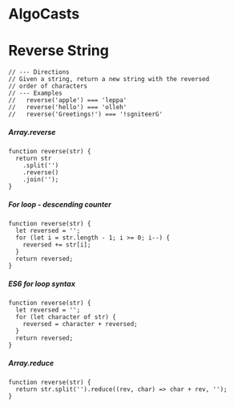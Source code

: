 # AlgoCasts

# Reverse String
```
// --- Directions
// Given a string, return a new string with the reversed
// order of characters
// --- Examples
//   reverse('apple') === 'leppa'
//   reverse('hello') === 'olleh'
//   reverse('Greetings!') === '!sgniteerG'
```

##### Array.reverse
```
function reverse(str) {
  return str
    .split('')
    .reverse()
    .join('');
}
```

##### For loop - descending counter
```
function reverse(str) {
  let reversed = '';
  for (let i = str.length - 1; i >= 0; i--) {
    reversed += str[i];
  }
  return reversed;
}
```

##### ES6 for loop syntax
```
function reverse(str) {
  let reversed = '';
  for (let character of str) {
    reversed = character + reversed;
  }
  return reversed;
}
```

##### Array.reduce
```
function reverse(str) {
  return str.split('').reduce((rev, char) => char + rev, '');
}
```
